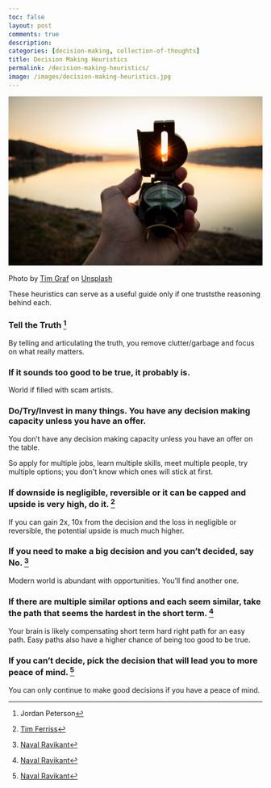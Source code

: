 ```yaml
---
toc: false
layout: post
comments: true
description:
categories: [decision-making, collection-of-thoughts]
title: Decision Making Heuristics
permalink: /decision-making-heuristics/
image: /images/decision-making-heuristics.jpg
---
```

![](/images/decision-making-heuristics.jpg)

Photo by <a href="https://unsplash.com/@timgraf99?utm_source=unsplash&utm_medium=referral&utm_content=creditCopyText">Tim Graf</a> on <a href="https://unsplash.com/s/photos/compass?utm_source=unsplash&utm_medium=referral&utm_content=creditCopyText">Unsplash</a>

These heuristics can serve as a useful guide only if one truststhe reasoning behind each.

### Tell the Truth [^3]

By telling and articulating the truth, you remove clutter/garbage and focus on what really matters.

### If it sounds too good to be true, it probably is.

World if filled with scam artists.

### Do/Try/Invest in many things. You have any decision making capacity unless you have an offer.

You don’t have any decision making capacity unless you have an offer on the table.

So apply for multiple jobs, learn multiple skills, meet multiple people, try multiple options; you don't know which ones will stick at first.

### If downside is negligible, reversible or it can be capped and upside is very high, do it. [^2]

If you can gain 2x, 10x from the decision and the loss in negligible or reversible, the potential upside is much much higher.

### If you need to make a big decision and you can’t decided, say No. [^1]
Modern world is abundant with opportunities. You’ll find another one.  

### If there are multiple similar options and each seem similar, take the path that seems the hardest in the short term. [^1]

Your brain is likely compensating short term hard right path for an easy path. Easy paths also have a higher chance of being too good to be true.

### If you can’t decide, pick the decision that will lead you to more peace of mind. [^1]

You can only continue to make good decisions if you have a peace of mind.


[^1]: [Naval Ravikant](https://www.youtube.com/watch?v=3tnOc32k7Ac)
[^2]: [Tim Ferriss](https://www.youtube.com/watch?v=vjZH7nmsHpk)
[^3]: Jordan Peterson